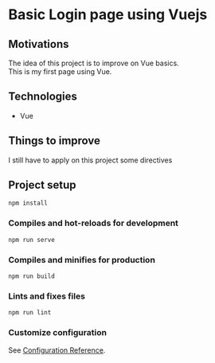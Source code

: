 # Basic Login page using Vuejs

## Motivations 
The idea of this project is to improve on Vue basics.<br>
This is my first page using Vue.

## Technologies
- Vue

## Things to improve
I still have to apply on this project some directives

## Project setup
```
npm install
```

### Compiles and hot-reloads for development
```
npm run serve
```

### Compiles and minifies for production
```
npm run build
```

### Lints and fixes files
```
npm run lint
```

### Customize configuration
See [Configuration Reference](https://cli.vuejs.org/config/).


